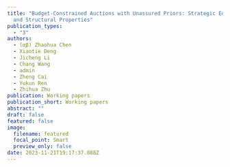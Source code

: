 ```yaml
---
title: "Budget-Constrained Auctions with Unassured Priors: Strategic Equivalence
  and Structural Properties"
publication_types:
  - "3"
authors:
  - (αβ) Zhaohua Chen
  - Xiaotie Deng
  - Jicheng Li
  - Chang Wang
  - admin
  - Zheng Cai
  - Yukun Ren
  - Zhihua Zhu
publication: Working papers
publication_short: Working papers
abstract: ""
draft: false
featured: false
image:
  filename: featured
  focal_point: Smart
  preview_only: false
date: 2023-11-21T19:17:37.888Z
---
```

